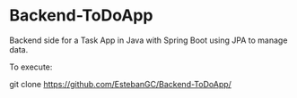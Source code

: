 # Backend-ToDoApp

Backend side for a Task App in Java with Spring Boot using JPA to manage data.

To execute: 

git clone https://github.com/EstebanGC/Backend-ToDoApp/

